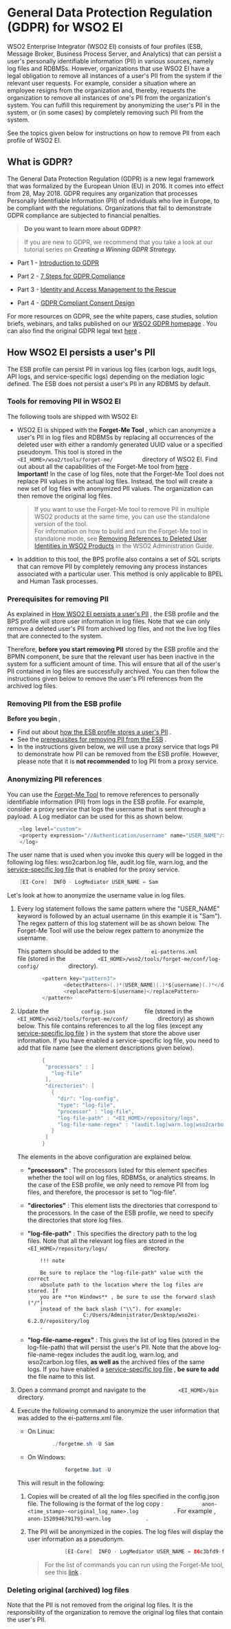 # General Data Protection Regulation (GDPR) for WSO2 EI

WSO2 Enterprise Integrator (WSO2 EI) consists of four profiles (ESB,
Message Broker, Business Process Server, and Analytics) that can persist
a user's personally identifiable information (PII) in various sources,
namely log files and RDBMSs. However, organizations that use WSO2 EI
have a legal obligation to remove all instances of a user's PII from the
system if the relevant user requests. For example, consider a situation
where an employee resigns from the organization and, thereby, requests
the organization to remove all instances of one's PII from the
organization's system. You can fulfill this requirement by anonymizing
the user's PII in the system, or (in some cases) by completely removing
such PII from the system.

See the topics given below for instructions on how to remove PII from
each profile of WSO2 EI.

## What is GDPR?

The General Data Protection Regulation (GDPR) is a new legal framework
that was formalized by the European Union (EU) in 2016. It comes into
effect from 28, May 2018. GDPR requires any organization that processes
Personally Identifiable Information (PII) of individuals who live in
Europe, to be compliant with the regulations. Organizations that fail to
demonstrate GDPR compliance are subjected to financial penalties.

> **Do you want to learn more about GDPR?**

> If you are new to GDPR, we recommend that you take a look at our
tutorial series on ***Creating a Winning GDPR Strategy.***

-   Part 1 - [Introduction to
    GDPR](https://wso2.com/library/article/2017/12/introduction-to-gdpr/)

-   Part 2 - [7 Steps for GDPR
    Compliance](https://wso2.com/library/article/2017/12/7-steps-for-gdpr-compliance/)

-   Part 3 - [Identity and Access Management to the
    Rescue](https://wso2.com/library/article/2018/2/identity-and-access-management-to-the-rescue/)

-   Part 4 - [GDPR Compliant Consent
    Design](https://wso2.com/library/articles/2018/03/creating-a-winning-gdpr-strategypart-4-gdpr-compliant-consent-design/)

For more resources on GDPR, see the white papers, case studies, solution
briefs, webinars, and talks published on our [WSO2 GDPR
homepage](https://wso2.com/solutions/regulatory-compliance/gdpr/) . You
can also find the original GDPR legal text
[here](http://eur-lex.europa.eu/legal-content/en/TXT/?uri=CELEX%3A32016R0679)
.

## How WSO2 EI persists a user's PII

The ESB profile can persist PII in various log files (carbon logs, audit logs, API logs, and service-specific logs) depending on the mediation logic defined. The ESB does not persist a user's PII in any RDBMS by default.

### Tools for removing PII in WSO2 EI

The following tools are shipped with WSO2 EI:

-   WSO2 EI is shipped with the **Forget-Me Tool** , which can anonymize
    a user's PII in log files and RDBMSs by replacing all occurrences of
    the deleted user with either a randomly generated UUID value or a
    specified pseudonym. This tool is stored in the
    `           <EI_HOME>/wso2/tools/forget-me/          ` directory of
    WSO2 EI. Find out about all the capabilities of the Forget-Me tool
    from
    [here](https://docs.wso2.com/display/ADMIN44x/Removing+References+to+Deleted+User+Identities+in+WSO2+Products)
    .  
    **Important!** In the case of log files, note that the Forget-Me
    Tool does not replace PII values in the actual log files. Instead,
    the tool will create a new set of log files with anonymized PII
    values. The organization can then remove the original log files.

     > If you want to use the Forget-Me tool to remove PII in multiple WSO2
        products at the same time, you can use the standalone version of the
        tool.  
        For information on how to build and run the Forget-Me tool in
        standalone mode, see [Removing References to Deleted User Identities
        in WSO2
        Products](https://docs.wso2.com/display/ADMIN44x/Removing+References+to+Deleted+User+Identities+in+WSO2+Products)
        in the WSO2 Administration Guide.
    

-   In addition to this tool, the BPS profile also contains a set of SQL
    scripts that can remove PII by completely removing any process
    instances associated with a particular user. This method is only
    applicable to BPEL and Human Task processes.

### Prerequisites for removing PII

As explained in [How WSO2 EI persists a user's
PII](#GeneralDataProtectionRegulation(GDPR)forWSO2EI-how_PII_is_stored)
, the ESB profile and the BPS profile will store user information in log
files. Note that we can only remove a deleted user's PII from archived
log files, and not the live log files that are connected to the system.

Therefore, **before you start removing PII** stored by the ESB profile
and the BPMN component, be sure that the relevant user has been inactive
in the system for a sufficient amount of time. This will ensure that all
of the user's PII contained in log files are successfully archived. You
can then follow the instructions given below to remove the user's PII
references from the archived log files.

### Removing PII from the ESB profile

**Before you begin** ,

-   Find out about [how the ESB profile stores a user's
    PII](#GeneralDataProtectionRegulation(GDPR)forWSO2EI-how_PII_is_stored)
    .
-   See the [prerequisites for removing PII from the
    ESB](#GeneralDataProtectionRegulation(GDPR)forWSO2EI-prerequisites)
    .
-   In the instructions given below, we will use a proxy service that
    logs PII to demonstrate how PII can be removed from the ESB profile.
    However, please note that it is **not recommended** to log PII from
    a proxy service.


### Anonymizing PII references

You can use the [Forget-Me
Tool](#GeneralDataProtectionRegulation(GDPR)forWSO2EI-Tools) to remove
references to personally identifiable information (PII) from logs in the
ESB profile. For example, consider a proxy service that logs the
username that is sent through a payload. A Log mediator can be used for
this as shown below.

``` java
    <log level="custom">
    <property expression="//Authentication/username" name="USER_NAME"/>
    </log>
```

The user name that is used when you invoke this query will be logged in
the following log files: wso2carbon.log file, audit.log file, warn.log,
and the [service-specific log
file](https://docs.wso2.com/display/EI6xx/Creating+a+Proxy+Service#CreatingaProxyService-Enablinglogsforservices)
that is enabled for the proxy service.

``` java
    [EI-Core]  INFO - LogMediator USER_NAME = Sam
```

Let's look at how to anonymize the username value in log files.

1.  Every log statement follows the same pattern where the "USER\_NAME"
    keyword is followed by an actual username (in this example it is
    "Sam"). The regex pattern of this log statement will be as shown
    below. The Forget-Me Tool will use the below regex pattern to
    anonymize the username.

    This pattern should be added to the
    `           ei-patterns.xml          ` file (stored in the
    `           <EI_HOME>/wso2/tools/forget-me/conf/log-config/          `
    directory).

    ``` java
            <pattern key="pattern3">
                   <detectPattern>(.)*(USER_NAME)(.)*${username}(.)*</detectPattern>
                   <replacePattern>${username}</replacePattern>
            </pattern>
    ```

2.  Update the `           config.json          ` file (stored in the
    `           <EI_HOME>/wso2/tools/forget-me/conf/          `
    directory) as shown below. This file contains references to all the
    log files (except any [service-specific log
    file](https://docs.wso2.com/display/EI6xx/Creating+a+Proxy+Service#CreatingaProxyService-Enablinglogsforservices)
    ) in the system that store the above user information. If you have
    enabled a service-specific log file, you need to add that file name
    (see the element descriptions given below).

    ``` java
            {
             "processors" : [ 
               "log-file"
             ],
             "directories": [
               {
                 "dir": "log-config",
                 "type": "log-file",
                 "processor" : "log-file",
                 "log-file-path" : "<EI_HOME>/repository/logs",
                 "log-file-name-regex" : "(audit.log|warn.log|wso2carbon.log)(.)*"
               }
             ]
            }
    ```

    The elements in the above configuration are explained below.

    -   **"processors"** : The processors listed for this element
        specifies whether the tool will on log files, RDBMSs, or
        analytics streams. In the case of the ESB profile, we only need
        to remove PII from log files, and therefore, the processor is
        set to "log-file".
    -   **"directories"** : This element lists the directories that
        correspond to the processors. In the case of the ESB profile, we
        need to specify the directories that store log files.
    -   **"log-file-path"** : This specifies the directory path to the
        log files. Note that all the relevant log files are stored in
        the `             <EI_HOME>/repository/logs/            `
        directory.

                !!! note
        
                Be sure to replace the "log-file-path" value with the correct
                absolute path to the location where the log files are stored. If
                you are **on Windows** , be sure to use the forward slash ("/")
                instead of the back slash ("\\"). For example:
                `             C:/Users/Administrator/Desktop/wso2ei-6.2.0/repository/log            `
                .
        

    -   **"log-file-name-regex"** : This gives the list of log files
        (stored in the log-file-path) that will persist the user's PII.
        Note that the above log-file-name-regex includes the audit.log,
        warn.log, and wso2carbon.log files, **as well as** the archived
        files of the same logs. If you have enabled a [service-specific
        log
        file](https://docs.wso2.com/display/EI6xx/Creating+a+Proxy+Service#CreatingaProxyService-Enablinglogsforservices)
        , **be sure to add** the file name to this list.

3.  Open a command prompt and navigate to the
    `           <EI_HOME>/bin          ` directory.

4.  Execute the following command to anonymize the user information that
    was added to the ei-patterns.xml file.  

    -   On Linux:

        ``` java
                ./forgetme.sh -U Sam
        ```

    -   On Windows:

        ``` java
                    forgetme.bat -U
        ```

    This will result in the following:

    1.  Copies will be created of all the log files specified in the
        config.json file. The following is the format of the log copy :
        `             anon-<time_stamp>-<original_log_name>.log            `
        . For example ,
        `             anon-1520946791793-warn.log            ` .

    2.  The PII will be anonymized in the copies. The log files will
        display the user information as a pseudonym.

        ``` java
                    [EI-Core]  INFO - LogMediator USER_NAME = 86c3bfd9-f97c-4b08-9f15-772dcb0c1c
        ```

        > For the list of commands you can run using the Forget-Me tool, see
        this
        [link](https://docs.wso2.com/display/ADMIN44x/Removing+References+to+Deleted+User+Identities+in+WSO2+Products)
        .
    

### Deleting original (archived) log files

Note that the PII is not removed from the original log files. It is the
responsibility of the organization to remove the original log files that
contain the user's PII.